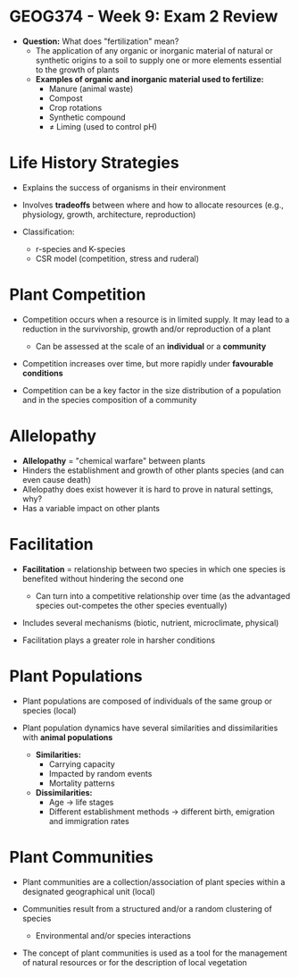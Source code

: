 # GEOG374 - Week 9: Exam 2 Review
- **Question:** What does "fertilization" mean?
    - The application of any organic or inorganic material of natural or synthetic origins to a soil to supply one or more elements essential to the growth of plants
    - **Examples of organic and inorganic material used to fertilize:**
        - Manure (animal waste)
        - Compost
        - Crop rotations
        - Synthetic compound
        - ≠ Liming (used to control pH)

# Life History Strategies
- Explains the success of organisms in their environment
- Involves **tradeoffs** between where and how to allocate resources (e.g., physiology, growth, architecture, reproduction)

- Classification:
    - r-species and K-species
    - CSR model (competition, stress and ruderal)

# Plant Competition
- Competition occurs when a resource is in limited supply. It may lead to a reduction in the survivorship, growth and/or reproduction of a plant
    - Can be assessed at the scale of an **individual** or a **community**

- Competition increases over time, but more rapidly under **favourable conditions**
- Competition can be a key factor in the size distribution of a population and in the species composition of a community

# Allelopathy
- **Allelopathy** = "chemical warfare" between plants
- Hinders the establishment and growth of other plants species (and can even cause death)
- Allelopathy does exist however it is hard to prove in natural settings, why?
- Has a variable impact on other plants

# Facilitation
- **Facilitation** = relationship between two species in which one species is benefited without hindering the second one
    - Can turn into a competitive relationship over time (as the advantaged species out-competes the other species eventually)

- Includes several mechanisms (biotic, nutrient, microclimate, physical)
- Facilitation plays a greater role in harsher conditions

# Plant Populations
- Plant populations are composed of individuals of the same group or species (local)

- Plant population dynamics have several similarities and dissimilarities with **animal populations**
    - **Similarities:**
        - Carrying capacity
        - Impacted by random events
        - Mortality patterns
    - **Dissimilarities:**
        - Age → life stages
        - Different establishment methods → different birth, emigration and immigration rates

# Plant Communities
- Plant communities are a collection/association of plant species within a designated geographical unit (local)
- Communities result from a structured and/or a random clustering of species
    - Environmental and/or species interactions

- The concept of plant communities is used as a tool for the management of natural resources or for the description of local vegetation